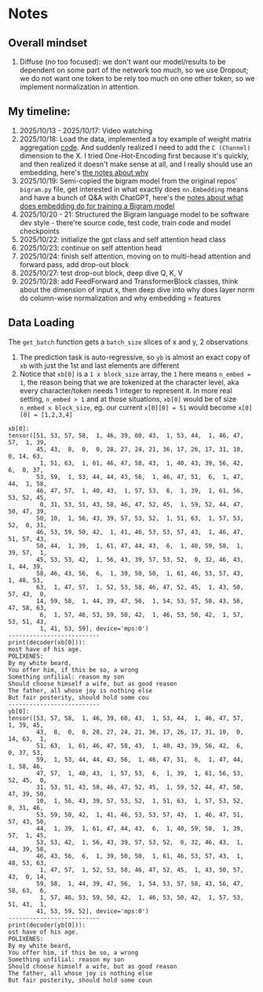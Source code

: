 # Notes

## Overall mindset
1. Diffuse (no too focused): we don't want our model/results to be dependent on some part of the network too much, so we use Dropout; we do not want one token to be rely too much on one other token, so we implement normalization in attention.

## My timeline:
1. 2025/10/13 - 2025/10/17: Video watching
2. 2025/10/18: Load the data, implemented a toy example of weight matrix aggregation [code](code/weight_matrix_toy_example.py). 
And suddenly realized I need to add the `C (Channel)` dimension to the X.
I tried One-Hot-Encoding first because it's quickly, and then realized it doesn't make sense at all, and I really should use an embedding, here's [the notes about why](notes/where_shall_do_embedding.md)
3. 2025/10/19: Semi-copied the bigram model from the original repos' `bigram.py` file, get interested in what exactly does `nn.Embedding` means and have a bunch of Q&A with ChatGPT, here's the [notes about what does embedding do for training a Bigram model](notes/Is_the_embedding_table_the_training_target_for_BigramModel.md)
4. 2025/10/20 - 21: Structured the Bigram language model to be software dev style - there're source code, test code, train code and model checkpoints
5. 2025/10/22: initialize the gpt class and self attention head class
6. 2025/10/23: continue on self attention head
7. 2025/10/24: finish self attention, moving on to multi-head attention and forward pass, add drop-out block
8. 2025/10/27: test drop-out block, deep dive Q, K, V
9. 2025/10/28: add FeedForward and TransformerBlock classes, think about the dimension of input x, then deep dive into why does layer norm do column-wise normalization and why embedding = features 

## Data Loading
The `get_batch` function gets a `batch_size` slices of x and y, 2 observations
1. The prediction task is auto-regressive, so `yb` is almost an exact copy of `xb` with just the 1st and last elements are different
2. Notice that `xb[0]` is a `1 x block_size` array, the `1` here means `n_embed = 1`, the reason being that we are tokenized at the character level, aka every character/token needs 1 integer to represent it. In more real setting, `n_embed > 1` and at those situations, `xb[0]` would be of size `n_embed x block_size`, eg. our current `x[0][0] = 51` would become `x[0][0] = [1,2,3,4]`
```
xb[0]:
tensor([51, 53, 57, 58,  1, 46, 39, 60, 43,  1, 53, 44,  1, 46, 47, 57,  1, 39,
        45, 43,  8,  0,  0, 28, 27, 24, 21, 36, 17, 26, 17, 31, 10,  0, 14, 63,
         1, 51, 63,  1, 61, 46, 47, 58, 43,  1, 40, 43, 39, 56, 42,  6,  0, 37,
        53, 59,  1, 53, 44, 44, 43, 56,  1, 46, 47, 51,  6,  1, 47, 44,  1, 58,
        46, 47, 57,  1, 40, 43,  1, 57, 53,  6,  1, 39,  1, 61, 56, 53, 52, 45,
         0, 31, 53, 51, 43, 58, 46, 47, 52, 45,  1, 59, 52, 44, 47, 50, 47, 39,
        50, 10,  1, 56, 43, 39, 57, 53, 52,  1, 51, 63,  1, 57, 53, 52,  0, 31,
        46, 53, 59, 50, 42,  1, 41, 46, 53, 53, 57, 43,  1, 46, 47, 51, 57, 43,
        50, 44,  1, 39,  1, 61, 47, 44, 43,  6,  1, 40, 59, 58,  1, 39, 57,  1,
        45, 53, 53, 42,  1, 56, 43, 39, 57, 53, 52,  0, 32, 46, 43,  1, 44, 39,
        58, 46, 43, 56,  6,  1, 39, 50, 50,  1, 61, 46, 53, 57, 43,  1, 48, 53,
        63,  1, 47, 57,  1, 52, 53, 58, 46, 47, 52, 45,  1, 43, 50, 57, 43,  0,
        14, 59, 58,  1, 44, 39, 47, 56,  1, 54, 53, 57, 58, 43, 56, 47, 58, 63,
         6,  1, 57, 46, 53, 59, 50, 42,  1, 46, 53, 50, 42,  1, 57, 53, 51, 43,
         1, 41, 53, 59], device='mps:0')
--------------------------
print(decoder(xb[0])):
most have of his age.
POLIXENES:
By my white beard,
You offer him, if this be so, a wrong
Something unfilial: reason my son
Should choose himself a wife, but as good reason
The father, all whose joy is nothing else
But fair posterity, should hold some cou   
--------------------------
yb[0]:
tensor([53, 57, 58,  1, 46, 39, 60, 43,  1, 53, 44,  1, 46, 47, 57,  1, 39, 45,
        43,  8,  0,  0, 28, 27, 24, 21, 36, 17, 26, 17, 31, 10,  0, 14, 63,  1,
        51, 63,  1, 61, 46, 47, 58, 43,  1, 40, 43, 39, 56, 42,  6,  0, 37, 53,
        59,  1, 53, 44, 44, 43, 56,  1, 46, 47, 51,  6,  1, 47, 44,  1, 58, 46,
        47, 57,  1, 40, 43,  1, 57, 53,  6,  1, 39,  1, 61, 56, 53, 52, 45,  0,
        31, 53, 51, 43, 58, 46, 47, 52, 45,  1, 59, 52, 44, 47, 50, 47, 39, 50,
        10,  1, 56, 43, 39, 57, 53, 52,  1, 51, 63,  1, 57, 53, 52,  0, 31, 46,
        53, 59, 50, 42,  1, 41, 46, 53, 53, 57, 43,  1, 46, 47, 51, 57, 43, 50,
        44,  1, 39,  1, 61, 47, 44, 43,  6,  1, 40, 59, 58,  1, 39, 57,  1, 45,
        53, 53, 42,  1, 56, 43, 39, 57, 53, 52,  0, 32, 46, 43,  1, 44, 39, 58,
        46, 43, 56,  6,  1, 39, 50, 50,  1, 61, 46, 53, 57, 43,  1, 48, 53, 63,
         1, 47, 57,  1, 52, 53, 58, 46, 47, 52, 45,  1, 43, 50, 57, 43,  0, 14,
        59, 58,  1, 44, 39, 47, 56,  1, 54, 53, 57, 58, 43, 56, 47, 58, 63,  6,
         1, 57, 46, 53, 59, 50, 42,  1, 46, 53, 50, 42,  1, 57, 53, 51, 43,  1,
        41, 53, 59, 52], device='mps:0')
--------------------------
print(decoder(yb[0])):
ost have of his age.
POLIXENES:
By my white beard,
You offer him, if this be so, a wrong
Something unfilial: reason my son
Should choose himself a wife, but as good reason
The father, all whose joy is nothing else
But fair posterity, should hold some coun
```

## 
